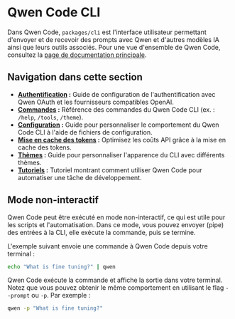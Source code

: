 # Qwen Code CLI

Dans Qwen Code, `packages/cli` est l'interface utilisateur permettant d'envoyer et de recevoir des prompts avec Qwen et d'autres modèles IA ainsi que leurs outils associés. Pour une vue d'ensemble de Qwen Code, consultez la [page de documentation principale](../index.md).

## Navigation dans cette section

- **[Authentification](./authentication.md) :** Guide de configuration de l'authentification avec Qwen OAuth et les fournisseurs compatibles OpenAI.
- **[Commandes](./commands.md) :** Référence des commandes du Qwen Code CLI (ex. : `/help`, `/tools`, `/theme`).
- **[Configuration](./configuration.md) :** Guide pour personnaliser le comportement du Qwen Code CLI à l'aide de fichiers de configuration.
- **[Mise en cache des tokens](./token-caching.md) :** Optimisez les coûts API grâce à la mise en cache des tokens.
- **[Thèmes](./themes.md) :** Guide pour personnaliser l'apparence du CLI avec différents thèmes.
- **[Tutoriels](tutorials.md) :** Tutoriel montrant comment utiliser Qwen Code pour automatiser une tâche de développement.

## Mode non-interactif

Qwen Code peut être exécuté en mode non-interactif, ce qui est utile pour les scripts et l'automatisation. Dans ce mode, vous pouvez envoyer (pipe) des entrées à la CLI, elle exécute la commande, puis se termine.

L'exemple suivant envoie une commande à Qwen Code depuis votre terminal :

```bash
echo "What is fine tuning?" | qwen
```

Qwen Code exécute la commande et affiche la sortie dans votre terminal. Notez que vous pouvez obtenir le même comportement en utilisant le flag `--prompt` ou `-p`. Par exemple :

```bash
qwen -p "What is fine tuning?"
```